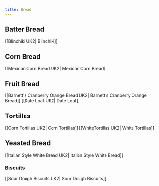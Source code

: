 ```yaml
---
title: Bread
---
```

## Batter Bread
[[Blinchiki UK2| Blinchiki]]
## Corn Bread
[[Mexican Corn Bread UK2| Mexican Corn Bread]]
## Fruit Bread
[[Barnett's Cranberry Orange Bread UK2| Barnett's Cranberry Orange Bread]]
[[Date Loaf UK2| Date Loaf]]
## Tortillas
[[Corn Tortillas UK2| Corn Tortillas]]
[[WhiteTortillas UK2| White Tortillas]]
## Yeasted Bread
[[Italian Style White Bread UK2| Italian Style White Bread]]
### Biscuits 
[[Sour Dough Biscuits UK2| Sour Dough Biscuits]]